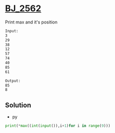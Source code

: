# [BJ_2562](https://acmicpc.net/problem/2562)

Print max and it's position

```txt
Input:
3
29
38
12
57
74
40
85
61

Output:
85
8
```

## Solution

* py

```py
print(*max((int(input()),i+1)for i in range(9)))
```
